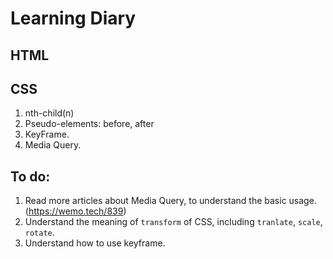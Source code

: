 # Learning Diary

## HTML
## CSS
1. nth-child(n)
2. Pseudo-elements: before, after
3. KeyFrame.
4. Media Query. 



## To do:
1. Read more articles about Media Query, to understand the basic usage. (https://wemo.tech/839)
2. Understand the meaning of `transform` of CSS, including `tranlate`, `scale`, `rotate`.
3. Understand how to use keyframe.